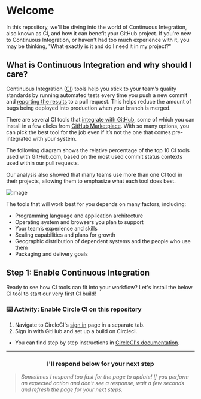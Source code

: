 # Welcome

In this repository, we'll be diving into the world of Continuous Integration, also known as CI, and how it can benefit your GitHub project. If you're new to Continuous Integration, or haven't had too much experience with it, you may be thinking, "What exactly is it and do I need it in my project?"

## What is Continuous Integration and why should I care?

Continuous Integration ([CI](https://en.wikipedia.org/wiki/Continuous_integration)) tools help you stick to your team’s quality standards by running automated tests every time you push a new commit and [reporting the results](https://blog.github.com/2015-09-03-protected-branches-and-required-status-checks/) to a pull request. This helps reduce the amount of bugs being deployed into production when your branch is merged.

There are several CI tools that [integrate with GitHub](https://github.com/works-with/category/continuous-integration), some of which you can install in a few clicks from [GitHub Marketplace](https://github.com/marketplace/category/continuous-integration). With so many options, you can pick the best tool for the job even if it’s not the one that comes pre-integrated with your system.

The following diagram shows the relative percentage of the top 10 CI tools used with GitHub.com, based on the most used commit status contexts used within our pull requests.

Our analysis also showed that many teams use more than one CI tool in their projects, allowing them to emphasize what each tool does best.

![image](https://user-images.githubusercontent.com/6351798/49671027-caeb0780-fa23-11e8-836e-dd4f1472a968.png)

The tools that will work best for you depends on many factors, including:

- Programming language and application architecture
- Operating system and browsers you plan to support
- Your team’s experience and skills
- Scaling capabilities and plans for growth
- Geographic distribution of dependent systems and the people who use them
- Packaging and delivery goals

## Step 1: Enable Continuous Integration

Ready to see how CI tools can fit into your workflow? Let's install the below CI tool to start our very first CI build!

### :keyboard: Activity: Enable Circle CI on this repository

1. Navigate to CircleCI's [sign in](https://circleci.com/signup/) page in a separate tab.
1. Sign in with GitHub and set up a build on CirclecI.
  - You can find step by step instructions in [CircleCI's documentation](https://circleci.com/docs/2.0/getting-started/#setting-up-your-build-on-circleci).
  
<hr>
<h3 align="center">I'll respond below for your next step</h3>

> _Sometimes I respond too fast for the page to update! If you perform an expected action and don't see a response, wait a few seconds and refresh the page for your next steps._
